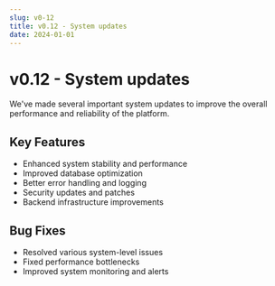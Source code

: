 ```yaml
---
slug: v0-12
title: v0.12 - System updates
date: 2024-01-01
---
```


# v0.12 - System updates

We've made several important system updates to improve the overall performance and reliability of the platform.

## Key Features

- Enhanced system stability and performance
- Improved database optimization
- Better error handling and logging
- Security updates and patches
- Backend infrastructure improvements

## Bug Fixes

- Resolved various system-level issues
- Fixed performance bottlenecks
- Improved system monitoring and alerts

